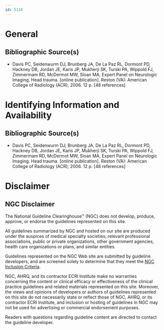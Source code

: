 ```yaml
---
id: 5118
---
```


# General

## Bibliographic Source(s)

- Davis PC, Seidenwurm DJ, Brunberg JA, De La Paz RL, Dormont PD, Hackney DB, Jordan JE, Karis JP, Mukherji SK, Turski PA, Wippold FJ, Zimmermam RD, McDermot MW, Sloan MA, Expert Panel on Neurologic Imaging. Head trauma. [online publication]. Reston (VA): American College of Radiology (ACR); 2006. 12 p. [48 references]

# Identifying Information and Availability

## Bibliographic Source(s)

- Davis PC, Seidenwurm DJ, Brunberg JA, De La Paz RL, Dormont PD, Hackney DB, Jordan JE, Karis JP, Mukherji SK, Turski PA, Wippold FJ, Zimmermam RD, McDermot MW, Sloan MA, Expert Panel on Neurologic Imaging. Head trauma. [online publication]. Reston (VA): American College of Radiology (ACR); 2006. 12 p. [48 references]

# Disclaimer

## NGC Disclaimer

The National Guideline Clearinghouse™ (NGC) does not develop, produce, approve, or endorse the guidelines represented on this site.

All guidelines summarized by NGC and hosted on our site are produced under the auspices of medical specialty societies, relevant professional associations, public or private organizations, other government agencies, health care organizations or plans, and similar entities.

Guidelines represented on the NGC Web site are submitted by guideline developers, and are screened solely to determine that they meet the [NGC Inclusion Criteria](/help-and-about/summaries/inclusion-criteria).

NGC, AHRQ, and its contractor ECRI Institute make no warranties concerning the content or clinical efficacy or effectiveness of the clinical practice guidelines and related materials represented on this site. Moreover, the views and opinions of developers or authors of guidelines represented on this site do not necessarily state or reflect those of NGC, AHRQ, or its contractor ECRI Institute, and inclusion or hosting of guidelines in NGC may not be used for advertising or commercial endorsement purposes.

Readers with questions regarding guideline content are directed to contact the guideline developer.

